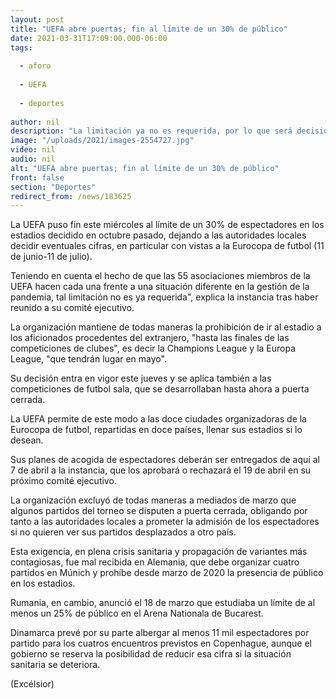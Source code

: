 ```yaml
---
layout: post
title: "UEFA abre puertas; fin al límite de un 30% de público"
date: 2021-03-31T17:09:00.000-06:00
tags:
  
  - aforo
  
  - UEFA
  
  - deportes
  
author: nil
description: "La limitación ya no es requerida, por lo que será decisión de cada Gobierno el número de aficionados que dejen entrar a los estadios"
image: "/uploads/2021/images-2554727.jpg"
video: nil
audio: nil
alt: "UEFA abre puertas; fin al límite de un 30% de público"
front: false
section: "Deportes"
redirect_from: /news/183625
---
```


La UEFA puso fin este miércoles al límite de un 30% de espectadores en los estadios decidido en octubre pasado, dejando a las autoridades locales decidir eventuales cifras, en particular con vistas a la Eurocopa de futbol (11 de junio-11 de julio).

Teniendo en cuenta el hecho de que las 55 asociaciones miembros de la UEFA hacen cada una frente a una situación diferente en la gestión de la pandemia, tal limitación no es ya requerida", explica la instancia tras haber reunido a su comité ejecutivo.

La organización mantiene de todas maneras la prohibición de ir al estadio a los aficionados procedentes del extranjero, "hasta las finales de las competiciones de clubes", es decir la Champions League y la Europa League, "que tendrán lugar en mayo".

Su decisión entra en vigor este jueves y se aplica también a las competiciones de futbol sala, que se desarrollaban hasta ahora a puerta cerrada.

La UEFA permite de este modo a las doce ciudades organizadoras de la Eurocopa de futbol, repartidas en doce países, llenar sus estadios si lo desean. 

Sus planes de acogida de espectadores deberán ser entregados de aquí al 7 de abril a la instancia, que los aprobará o rechazará el 19 de abril en su próximo comité ejecutivo.

La organización excluyó de todas maneras a mediados de marzo que algunos partidos del torneo se disputen a puerta cerrada, obligando por tanto a las autoridades locales a prometer la admisión de los espectadores si no quieren ver sus partidos desplazados a otro país.

Esta exigencia, en plena crisis sanitaria y propagación de variantes más contagiosas, fue mal recibida en Alemania, que debe organizar cuatro partidos en Múnich y prohíbe desde marzo de 2020 la presencia de público en los estadios.

Rumania, en cambio, anunció el 18 de marzo que estudiaba un límite de al menos un 25% de público en el Arena Nationala de Bucarest. 

Dinamarca prevé por su parte albergar al menos 11 mil espectadores por partido para los cuatros encuentros previstos en Copenhague, aunque el gobierno se reserva la posibilidad de reducir esa cifra si la situación sanitaria se deteriora.

(Excélsior)